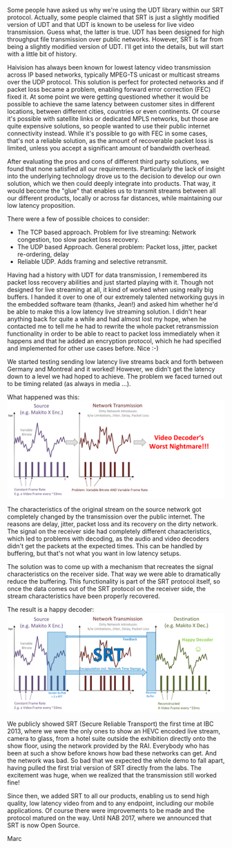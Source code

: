Some people have asked us why we're using the UDT library within our SRT protocol. Actually, some people claimed that SRT is just a slightly modified version of UDT and that UDT is known to be useless for live video transmission. Guess what, the latter is true. UDT has been designed for high throughput file transmission over public networks. However, SRT is far from being a slightly modified version of UDT. I'll get into the details, but will start with a little bit of history.

Haivision has always been known for lowest latency video transmission across IP based networks, typically MPEG-TS unicast or multicast streams over the UDP protocol. This solution is perfect for protected networks and if packet loss became a problem, enabling forward error correction (FEC) fixed it.
At some point we were getting questioned whether it would be possible to achieve the same latency between customer sites in different locations, between different cities, countries or even continents. Of course it's possible with satellite links or dedicated MPLS networks, but those are quite expensive solutions, so people wanted to use their public internet connectivity instead. While it's possible to go with FEC in some cases, that's not a reliable solution, as the amount of recoverable packet loss is limited, unless you accept a significant amount of bandwidth overhead.

After evaluating the pros and cons of different third party solutions, we found that none satisfied all our requirements. Particularly the lack of insight into the underlying technology drove us to the decision to develop our own solution, which we then could deeply integrate into products. That way, it would become the "glue" that enables us to transmit streams between all our different products, locally or across far distances, while maintaining our low latency proposition.

There were a few of possible choices to consider:
- The TCP based approach. Problem for live streaming: Network congestion, too slow packet loss recovery.
- The UDP based Approach. General problem: Packet loss, jitter, packet re-ordering, delay
- Reliable UDP. Adds framing and selective retransmit.

Having had a history with UDT for data transmission, I remembered its packet loss recovery abilities and just started playing with it. Though not designed for live streaming at all, it kind of worked when using really big buffers. I handed it over to one of our extremely talented networking guys in the embedded software team (thanks, Jean!) and asked him whether he'd be able to make this a low latency live streaming solution. I didn't hear anything back for quite a while and had almost lost my hope, when he contacted me to tell me he had to rewrite the whole packet retransmission functionality in order to be able to react to packet loss immediately when it happens and that he added an encryption protocol, which he had specified and implemented for other use cases before. Nice :-)

We started testing sending low latency live streams back and forth between Germany and Montreal and it worked! However, we didn't get the latency down to a level we had hoped to achieve. The problem we faced turned out to be timing related (as always in media ...).

What happened was this:
![Bad Signal](images/srt-transmission-bad-signal.png)

The characteristics of the original stream on the source network got completely changed by the transmission over the public internet. The reasons are delay, jitter, packet loss and its recovery on the dirty network. The signal on the receiver side had completely different characteristics, which led to problems with decoding, as the audio and video decoders didn't get the packets at the expected times. This can be handled by buffering, but that's not what you want in low latency setups.

The solution was to come up with a mechanism that recreates the signal characteristics on the receiver side. That way we were able to dramatically reduce the buffering. This functionality is part of the SRT protocol itself, so once the data comes out of the SRT protocol on the receiver side, the stream characteristics have been properly recovered.

The result is a happy decoder:
![Good Signal](images/srt-history-good-signal.png)

We publicly showed SRT (Secure Reliable Transport) the first time at IBC 2013, where we were the only ones to show an HEVC encoded live stream, camera to glass, from a hotel suite outside the exhibition directly onto the show floor, using the network provided by the RAI. Everybody who has been at such a show before knows how bad these networks can get. And the network was bad. So bad that we expected the whole demo to fall apart, having pulled the first trial version of SRT directly from the labs. The excitement was huge, when we realized that the transmission still worked fine!

Since then, we added SRT to all our products, enabling us to send high quality, low latency video from and to any endpoint, including our mobile applications. Of course there were improvements to be made and the protocol matured on the way. Until NAB 2017, where we announced that SRT is now Open Source.

Marc
